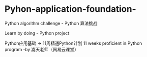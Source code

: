 # Pyhon-application-foundation-

Python algorithm challenge - Python 算法挑战

Learn by doing - Python project

Python应用基础 -> 11周精通Python计划 11 weeks proficient in Python program -by 嵩天老师（网易云课堂）
